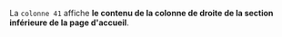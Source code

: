 La `colonne 41` affiche **le contenu de la colonne de droite de la section inférieure de la page d'accueil**.